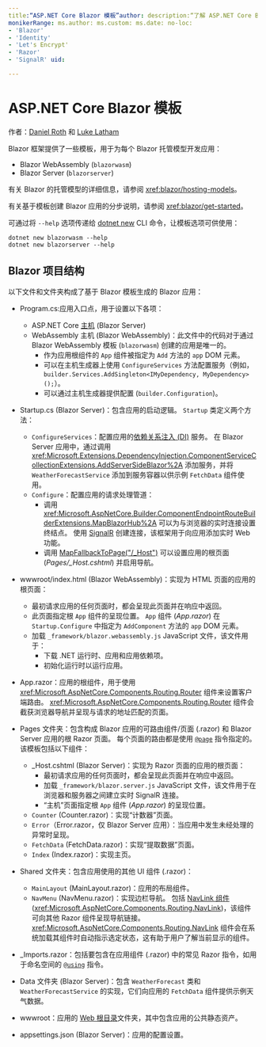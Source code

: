 ```yaml
---
title:“ASP.NET Core Blazor 模板”author: description:“了解 ASP.NET Core Blazor 应用模板和 Blazor 项目结构。”
monikerRange: ms.author: ms.custom: ms.date: no-loc:
- 'Blazor'
- 'Identity'
- 'Let's Encrypt'
- 'Razor'
- 'SignalR' uid: 

---
```

# <a name="aspnet-core-blazor-templates"></a>ASP.NET Core Blazor 模板

作者：[Daniel Roth](https://github.com/danroth27) 和 [Luke Latham](https://github.com/guardrex)

Blazor 框架提供了一些模板，用于为每个 Blazor 托管模型开发应用：

* Blazor WebAssembly (`blazorwasm`)
* Blazor Server (`blazorserver`)

有关 Blazor 的托管模型的详细信息，请参阅 <xref:blazor/hosting-models>。

有关基于模板创建 Blazor 应用的分步说明，请参阅 <xref:blazor/get-started>。

可通过将 `--help` 选项传递给 [dotnet new](/dotnet/core/tools/dotnet-new) CLI 命令，让模板选项可供使用：

```dotnetcli
dotnet new blazorwasm --help
dotnet new blazorserver --help
```

## <a name="blazor-project-structure"></a>Blazor 项目结构

以下文件和文件夹构成了基于 Blazor 模板生成的 Blazor 应用：

* Program.cs:应用入口点，用于设置以下各项：

  * ASP.NET Core [主机](xref:fundamentals/host/generic-host) (Blazor Server)
  * WebAssembly 主机 (Blazor WebAssembly)：此文件中的代码对于通过 Blazor WebAssembly 模板 (`blazorwasm`) 创建的应用是唯一的。
    * 作为应用根组件的 `App` 组件被指定为 `Add` 方法的 `app` DOM 元素。
    * 可以在主机生成器上使用 `ConfigureServices` 方法配置服务（例如，`builder.Services.AddSingleton<IMyDependency, MyDependency>();`）。
    * 可以通过主机生成器提供配置 (`builder.Configuration`)。

* Startup.cs (Blazor Server)：包含应用的启动逻辑。 `Startup` 类定义两个方法：

  * `ConfigureServices`：配置应用的[依赖关系注入 (DI)](xref:fundamentals/dependency-injection) 服务。 在 Blazor Server 应用中，通过调用 <xref:Microsoft.Extensions.DependencyInjection.ComponentServiceCollectionExtensions.AddServerSideBlazor%2A> 添加服务，并将 `WeatherForecastService` 添加到服务容器以供示例 `FetchData` 组件使用。
  * `Configure`：配置应用的请求处理管道：
    * 调用 <xref:Microsoft.AspNetCore.Builder.ComponentEndpointRouteBuilderExtensions.MapBlazorHub%2A> 可以为与浏览器的实时连接设置终结点。 使用 [SignalR](xref:signalr/introduction) 创建连接，该框架用于向应用添加实时 Web 功能。
    * 调用 [MapFallbackToPage("/_Host")](xref:Microsoft.AspNetCore.Builder.RazorPagesEndpointRouteBuilderExtensions.MapFallbackToPage*) 可以设置应用的根页面 (*Pages/_Host.cshtml*) 并启用导航。

* wwwroot/index.html (Blazor WebAssembly)：实现为 HTML 页面的应用的根页面：
  * 最初请求应用的任何页面时，都会呈现此页面并在响应中返回。
  * 此页面指定根 `App` 组件的呈现位置。 `App` 组件 (*App.razor*) 在 `Startup.Configure` 中指定为 `AddComponent` 方法的 `app` DOM 元素。
  * 加载 `_framework/blazor.webassembly.js` JavaScript 文件，该文件用于：
    * 下载 .NET 运行时、应用和应用依赖项。
    * 初始化运行时以运行应用。

* App.razor：应用的根组件，用于使用 <xref:Microsoft.AspNetCore.Components.Routing.Router> 组件来设置客户端路由。 <xref:Microsoft.AspNetCore.Components.Routing.Router> 组件会截获浏览器导航并呈现与请求的地址匹配的页面。

* Pages 文件夹：包含构成 Blazor 应用的可路由组件/页面 (.razor) 和 Blazor Server 应用的根 Razor 页面。 每个页面的路由都是使用 [`@page`](xref:mvc/views/razor#page) 指令指定的。 该模板包括以下组件：
  * _Host.cshtml (Blazor Server)：实现为 Razor 页面的应用的根页面：
    * 最初请求应用的任何页面时，都会呈现此页面并在响应中返回。
    * 加载 `_framework/blazor.server.js` JavaScript 文件，该文件用于在浏览器和服务器之间建立实时 SignalR 连接。
    * “主机”页面指定根 `App` 组件 (*App.razor*) 的呈现位置。
  * `Counter` (Counter.razor)：实现“计数器”页面。
  * `Error`（Error.razor，仅 Blazor Server 应用）：当应用中发生未经处理的异常时呈现。
  * `FetchData` (FetchData.razor)：实现“提取数据”页面。
  * `Index` (Index.razor)：实现主页。

* Shared 文件夹：包含应用使用的其他 UI 组件 (.razor)：
  * `MainLayout` (MainLayout.razor)：应用的布局组件。
  * `NavMenu` (NavMenu.razor)：实现边栏导航。 包括 [NavLink 组件](xref:blazor/routing#navlink-component) (<xref:Microsoft.AspNetCore.Components.Routing.NavLink>)，该组件可向其他 Razor 组件呈现导航链接。 <xref:Microsoft.AspNetCore.Components.Routing.NavLink> 组件会在系统加载其组件时自动指示选定状态，这有助于用户了解当前显示的组件。

* _Imports.razor：包括要包含在应用组件 (.razor) 中的常见 Razor 指令，如用于命名空间的 [`@using`](xref:mvc/views/razor#using) 指令。

* Data 文件夹 (Blazor Server)：包含 `WeatherForecast` 类和 `WeatherForecastService` 的实现，它们向应用的 `FetchData` 组件提供示例天气数据。

* wwwroot：应用的 [Web 根目录](xref:fundamentals/index#web-root)文件夹，其中包含应用的公共静态资产。

* appsettings.json (Blazor Server)：应用的配置设置。

